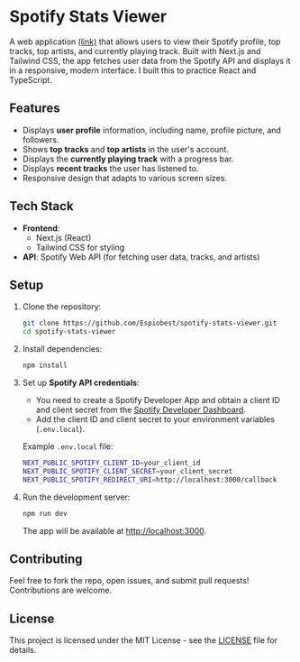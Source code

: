 # Spotify Stats Viewer

A web application [(link)](https://stats-viewer.vercel.app/) that allows users to view their Spotify profile, top tracks, top artists, and currently playing track. Built with Next.js and Tailwind CSS, the app fetches user data from the Spotify API and displays it in a responsive, modern interface. I built this to practice React and TypeScript.

## Features

-   Displays **user profile** information, including name, profile picture, and followers.
-   Shows **top tracks** and **top artists** in the user's account.
-   Displays the **currently playing track** with a progress bar.
-   Displays **recent tracks** the user has listened to.
-   Responsive design that adapts to various screen sizes.

## Tech Stack

-   **Frontend**:
    -   Next.js (React)
    -   Tailwind CSS for styling
-   **API**: Spotify Web API (for fetching user data, tracks, and artists)

## Setup

1. Clone the repository:

    ```bash
    git clone https://github.com/Espiobest/spotify-stats-viewer.git
    cd spotify-stats-viewer
    ```

2. Install dependencies:

    ```bash
    npm install
    ```

3. Set up **Spotify API credentials**:

    - You need to create a Spotify Developer App and obtain a client ID and client secret from the [Spotify Developer Dashboard](https://developer.spotify.com/dashboard/applications).
    - Add the client ID and client secret to your environment variables (`.env.local`).

    Example `.env.local` file:

    ```bash
    NEXT_PUBLIC_SPOTIFY_CLIENT_ID=your_client_id
    NEXT_PUBLIC_SPOTIFY_CLIENT_SECRET=your_client_secret
    NEXT_PUBLIC_SPOTIFY_REDIRECT_URI=http://localhost:3000/callback
    ```

4. Run the development server:

    ```bash
    npm run dev
    ```

    The app will be available at [http://localhost:3000](http://localhost:3000).

## Contributing

Feel free to fork the repo, open issues, and submit pull requests! Contributions are welcome.

## License

This project is licensed under the MIT License - see the [LICENSE](LICENSE) file for details.
